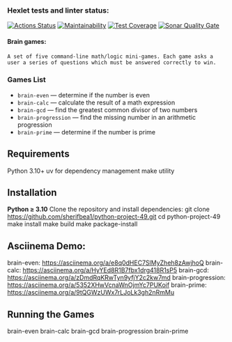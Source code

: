 ### Hexlet tests and linter status:
[![Actions Status](https://github.com/sherifbea1/python-project-49/workflows/hexlet-check/badge.svg)](https://github.com/sherifbea1/python-project-49/actions)
[![Maintainability](https://api.codeclimate.com/v1/badges/YOUR_CODECLIMATE_ID/maintainability)](https://codeclimate.com/github/sherifbea1/python-project-49/maintainability)
[![Test Coverage](https://api.codeclimate.com/v1/badges/YOUR_CODECLIMATE_ID/test_coverage)](https://codeclimate.com/github/sherifbea1/python-project-49/test_coverage)
[![Sonar Quality Gate](https://sonarcloud.io/api/project_badges/measure?project=sherifbea1_python-project-49&metric=alert_status)](https://sonarcloud.io/summary/new_code?id=sherifbea1_python-project-49)

#### Brain games:
    A set of five command-line math/logic mini-games. Each game asks a user a series of questions which must be answered correctly to win.

### Games List
- `brain-even` — determine if the number is even
- `brain-calc` — calculate the result of a math expression
- `brain-gcd` — find the greatest common divisor of two numbers
- `brain-progression` — find the missing number in an arithmetic progression
- `brain-prime` — determine if the number is prime

## Requirements
Python 3.10+
uv for dependency management
make utility

## Installation
 **Python ≥ 3.10**
Clone the repository and install dependencies:
git clone https://github.com/sherifbea1/python-project-49.git
cd python-project-49
make install
make build
make package-install

## Asciinema Demo:
brain-even: https://asciinema.org/a/e8q0dHEC7SlMyZheh8zAwjhoQ
brain-calc: https://asciinema.org/a/HyYEd8R1B7fbx1drg418R1sP5
brain-gcd: https://asciinema.org/a/zDmdRqKRwTyn9yfjY2c2kw7md
brain-progression: https://asciinema.org/a/5352XHwVcnaWnOjmYc7PUKoif
brain-prime: https://asciinema.org/a/9tQGWzUWx7rLJoLk3gh2nRmMu

## Running the Games
brain-even
brain-calc
brain-gcd
brain-progression
brain-prime